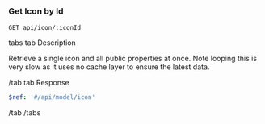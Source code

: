 ### Get Icon by Id

```
GET api/icon/:iconId
```

tabs
tab Description

Retrieve a single icon and all public properties at once. Note looping this is very slow as it uses no cache layer to ensure the latest data.

/tab
tab Response

```yaml
$ref: '#/api/model/icon'
```

/tab
/tabs